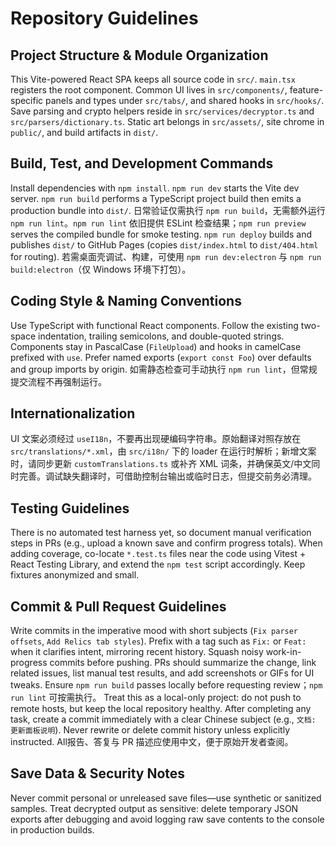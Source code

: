 # Repository Guidelines

## Project Structure & Module Organization
This Vite-powered React SPA keeps all source code in `src/`. `main.tsx` registers the root component. Common UI lives in `src/components/`, feature-specific panels and types under `src/tabs/`, and shared hooks in `src/hooks/`. Save parsing and crypto helpers reside in `src/services/decryptor.ts` and `src/parsers/dictionary.ts`. Static art belongs in `src/assets/`, site chrome in `public/`, and build artifacts in `dist/`.

## Build, Test, and Development Commands
Install dependencies with `npm install`. `npm run dev` starts the Vite dev server. `npm run build` performs a TypeScript project build then emits a production bundle into `dist/`. 日常验证仅需执行 `npm run build`，无需额外运行 `npm run lint`。`npm run lint` 依旧提供 ESLint 检查结果；`npm run preview` serves the compiled bundle for smoke testing. `npm run deploy` builds and publishes `dist/` to GitHub Pages (copies `dist/index.html` to `dist/404.html` for routing). 若需桌面壳调试、构建，可使用 `npm run dev:electron` 与 `npm run build:electron`（仅 Windows 环境下打包）。

## Coding Style & Naming Conventions
Use TypeScript with functional React components. Follow the existing two-space indentation, trailing semicolons, and double-quoted strings. Components stay in PascalCase (`FileUpload`) and hooks in camelCase prefixed with `use`. Prefer named exports (`export const Foo`) over defaults and group imports by origin. 如需静态检查可手动执行 `npm run lint`，但常规提交流程不再强制运行。

## Internationalization
UI 文案必须经过 `useI18n`，不要再出现硬编码字符串。原始翻译对照存放在 `src/translations/*.xml`，由 `src/i18n/` 下的 loader 在运行时解析；新增文案时，请同步更新 `customTranslations.ts` 或补齐 XML 词条，并确保英文/中文同时完善。调试缺失翻译时，可借助控制台输出或临时日志，但提交前务必清理。

## Testing Guidelines
There is no automated test harness yet, so document manual verification steps in PRs (e.g., upload a known save and confirm progress totals). When adding coverage, co-locate `*.test.ts` files near the code using Vitest + React Testing Library, and extend the `npm test` script accordingly. Keep fixtures anonymized and small.

## Commit & Pull Request Guidelines
Write commits in the imperative mood with short subjects (`Fix parser offsets`, `Add Relics tab styles`). Prefix with a tag such as `Fix:` or `Feat:` when it clarifies intent, mirroring recent history. Squash noisy work-in-progress commits before pushing. PRs should summarize the change, link related issues, list manual test results, and add screenshots or GIFs for UI tweaks. Ensure `npm run build` passes locally before requesting review；`npm run lint` 可按需执行。
Treat this as a local-only project: do not push to remote hosts, but keep the local repository healthy. After completing any task, create a commit immediately with a clear Chinese subject (e.g., `文档: 更新面板说明`). Never rewrite or delete commit history unless explicitly instructed.
All报告、答复与 PR 描述应使用中文，便于原始开发者查阅。

## Save Data & Security Notes
Never commit personal or unreleased save files—use synthetic or sanitized samples. Treat decrypted output as sensitive: delete temporary JSON exports after debugging and avoid logging raw save contents to the console in production builds.

